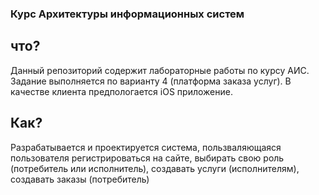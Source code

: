 ### Курс Архитектуры информационных систем  

## что? 
Данный репозиторий содержит лабораторные работы по курсу АИС. Задание выполняется по варианту 4 (платформа заказа услуг). В качестве клиента предпологается iOS приложение. 

## Как?

Разрабатывается и проектируется система, пользваляющаяся пользователя регистрироваться на сайте, выбирать свою роль (потребитель или исполнитель), создавать услуги  (исполнителям), создавать заказы (потребитель)
